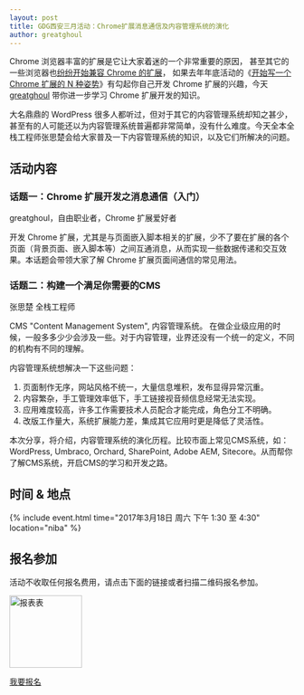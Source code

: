 ```yaml
---
layout: post
title: GDG西安三月活动：Chrome扩展消息通信及内容管理系统的演化
author: greatghoul
---
```


Chrome 浏览器丰富的扩展是它让大家着迷的一个非常重要的原因，
甚至其它的一些浏览器也[纷纷开始兼容 Chrome 的扩展][r1]，
如果去年年底活动的《[开始写一个 Chrome 扩展的 N 种姿势][r2]》有勾起你自己开发
Chrome 扩展的兴趣，今天 [greatghoul](https://twitter.com/greatghoul)
带你进一步学习 Chrome 扩展开发的知识。

大名鼎鼎的 WordPress 很多人都听过，但对于其它的内容管理系统却知之甚少，甚至有的人可能还以为内容管理系统普遍都非常简单，没有什么难度。今天全本全栈工程师张思楚会给大家普及一下内容管理系统的知识，以及它们所解决的问题。

## 活动内容

### 话题一：Chrome 扩展开发之消息通信（入门）
<span class="small text-info">greatghoul，自由职业者，Chrome 扩展爱好者</span>

开发 Chrome 扩展，尤其是与页面嵌入脚本相关的扩展，少不了要在扩展的各个页面（背景页面、嵌入脚本等）之间互通消息，从而实现一些数据传递和交互效果。本话题会带领大家了解 Chrome 扩展页面间通信的常见用法。

### 话题二：构建一个满足你需要的CMS
<span class="small text-info">张思楚 全栈工程师</span>

CMS "Content Management System", 内容管理系统。 在做企业级应用的时候，一般多多少少会涉及一些。对于内容管理，业界还没有一个统一的定义，不同的机构有不同的理解。

内容管理系统想解决一下这些问题：
1. 页面制作无序，网站风格不统一，大量信息堆积，发布显得异常沉重。
2. 内容繁杂，手工管理效率低下，手工链接视音频信息经常无法实现。
3. 应用难度较高，许多工作需要技术人员配合才能完成，角色分工不明确。
4. 改版工作量大，系统扩展能力差，集成其它应用时更是降低了灵活性。

本次分享，将介绍，内容管理系统的演化历程。比较市面上常见CMS系统，如：WordPress, Umbraco, Orchard, SharePoint, Adobe AEM, Sitecore。从而帮你了解CMS系统，开启CMS的学习和开发之路。

[r1]: http://www.pingwest.com/firefox-will-soon-be-able-to-run-chrome-extensions/
[r2]: http://gdgxian.org/2016/12/17/meetup-201612/

## 时间 & 地点

{% include event.html
           time="2017年3月18日 周六 下午 1:30 至 4:30"
           location="niba" %}

## 报名参加

活动不收取任何报名费用，请点击下面的链接或者扫描二维码报名参加。

<div class="text-center">
  <img src="http://greatghoul.b0.upaiyun.com/1701/o2PehPot1x89.png" alt="报表表" width="128" />

  <p>
    <a href="https://jinshuju.net/f/qmLew3" class="btn btn-success">我要报名</a>  
  </p>
</div>
